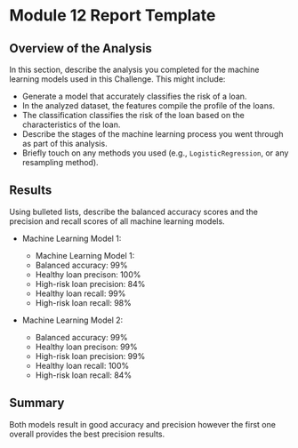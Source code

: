 # Module 12 Report Template

## Overview of the Analysis

In this section, describe the analysis you completed for the machine learning models used in this Challenge. This might include:

* Generate a model that accurately classifies the risk of a loan.
* In the analyzed dataset, the features compile the profile of the loans.
* The classification classifies the risk of the loan based on the characteristics of the loan.
* Describe the stages of the machine learning process you went through as part of this analysis.
* Briefly touch on any methods you used (e.g., `LogisticRegression`, or any resampling method).

## Results

Using bulleted lists, describe the balanced accuracy scores and the precision and recall scores of all machine learning models.

* Machine Learning Model 1:
  * Machine Learning Model 1:
  * Balanced accuracy: 99%
  * Healthy loan precison: 100%
  * High-risk loan precision: 84%
  * Healthy loan recall: 99%
  * High-risk loan recall: 98%



* Machine Learning Model 2:
  * Balanced accuracy: 99%
  * Healthy loan precison: 99%
  * High-risk loan precision: 99%
  * Healthy loan recall: 100%
  * High-risk loan recall: 84%


## Summary

Both models result in good accuracy and precision however the first one overall provides the best precision results.

